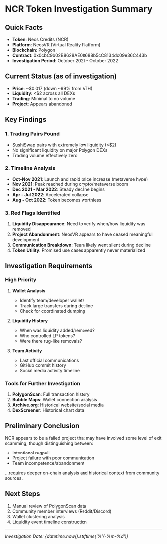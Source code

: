 # NCR Token Investigation Summary

## Quick Facts
- **Token**: Neos Credits (NCR)
- **Platform**: NeosVR (Virtual Reality Platform) 
- **Blockchain**: Polygon
- **Contract**: 0x0cbC9b02B8628AE08688b5cC8134dc09e36C443b
- **Investigation Period**: October 2021 - October 2022

## Current Status (as of investigation)
- **Price**: ~$0.017 (down ~99% from ATH)
- **Liquidity**: <$2 across all DEXs
- **Trading**: Minimal to no volume
- **Project**: Appears abandoned

## Key Findings

### 1. Trading Pairs Found
- SushiSwap pairs with extremely low liquidity (<$2)
- No significant liquidity on major Polygon DEXs
- Trading volume effectively zero

### 2. Timeline Analysis
- **Oct-Nov 2021**: Launch and rapid price increase (metaverse hype)
- **Nov 2021**: Peak reached during crypto/metaverse boom
- **Dec 2021 - Mar 2022**: Steady decline begins
- **Apr - Jul 2022**: Accelerated collapse
- **Aug - Oct 2022**: Token becomes worthless

### 3. Red Flags Identified
1. **Liquidity Disappearance**: Need to verify when/how liquidity was removed
2. **Project Abandonment**: NeosVR appears to have ceased meaningful development
3. **Communication Breakdown**: Team likely went silent during decline
4. **Token Utility**: Promised use cases apparently never materialized

## Investigation Requirements

### High Priority
1. **Wallet Analysis**
   - Identify team/developer wallets
   - Track large transfers during decline
   - Check for coordinated dumping

2. **Liquidity History**
   - When was liquidity added/removed?
   - Who controlled LP tokens?
   - Were there rug-like removals?

3. **Team Activity**
   - Last official communications
   - GitHub commit history
   - Social media activity timeline

### Tools for Further Investigation
1. **PolygonScan**: Full transaction history
2. **Bubble Maps**: Wallet connection analysis
3. **Archive.org**: Historical website/social media
4. **DexScreener**: Historical chart data

## Preliminary Conclusion

NCR appears to be a failed project that may have involved some level of exit scamming, though distinguishing between:
- Intentional rugpull
- Project failure with poor communication
- Team incompetence/abandonment

...requires deeper on-chain analysis and historical context from community sources.

## Next Steps
1. Manual review of PolygonScan data
2. Community member interviews (Reddit/Discord)
3. Wallet clustering analysis
4. Liquidity event timeline construction

---
*Investigation Date: {datetime.now().strftime('%Y-%m-%d')}*
